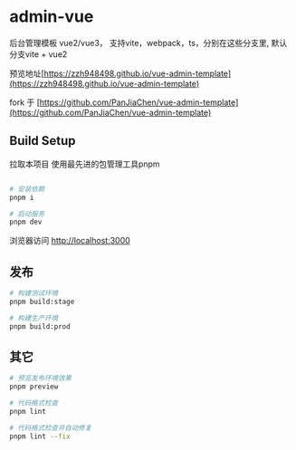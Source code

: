 # admin-vue
后台管理模板 vue2/vue3， 支持vite，webpack，ts，分别在这些分支里, 默认分支vite + vue2

预览地址[https://zzh948498.github.io/vue-admin-template](https://zzh948498.github.io/vue-admin-template)

fork 于 [https://github.com/PanJiaChen/vue-admin-template](https://github.com/PanJiaChen/vue-admin-template)

## Build Setup
拉取本项目
使用最先进的包管理工具pnpm
```bash

# 安装依赖
pnpm i

# 启动服务
pnpm dev
```

浏览器访问 [http://localhost:3000](http://localhost:3000)

## 发布

```bash
# 构建测试环境
pnpm build:stage

# 构建生产环境
pnpm build:prod
```

## 其它

```bash
# 预览发布环境效果
pnpm preview

# 代码格式检查
pnpm lint

# 代码格式检查并自动修复
pnpm lint --fix
```



